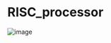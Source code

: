 # RISC_processor
![image](https://github.com/SondosAFarrah/RISC_processor/assets/132385970/53ca341a-c5b0-4ad0-86d7-c588f921d52e)
